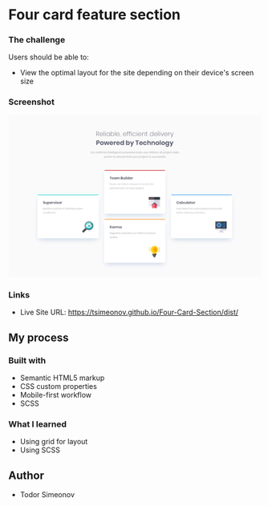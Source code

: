 # Four card feature section 

### The challenge

Users should be able to:

- View the optimal layout for the site depending on their device's screen size

### Screenshot

![](./design/desktop-design.jpg)

### Links

- Live Site URL: https://tsimeonov.github.io/Four-Card-Section/dist/

## My process

### Built with

- Semantic HTML5 markup
- CSS custom properties
- Mobile-first workflow
- SCSS

### What I learned

- Using grid for layout
- Using SCSS

## Author

- Todor Simeonov
 

